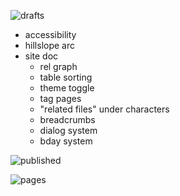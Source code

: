 ![drafts](drafts.base)

- accessibility
- hillslope arc
- site doc
	- rel graph
	- table sorting
	- theme toggle
	- tag pages
	- "related files" under characters
	- breadcrumbs
	- dialog system
	- bday system

![published](published.base)

![pages](pages.base)
